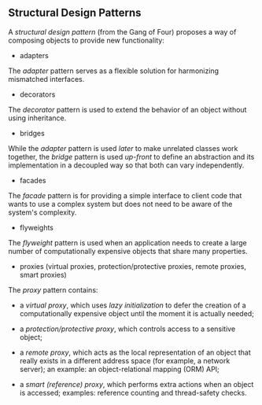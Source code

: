 ## Structural Design Patterns

A *structural design pattern* (from the Gang of Four) proposes a way of composing objects to provide new functionality:

- adapters

The *adapter* pattern serves as a flexible solution for harmonizing mismatched interfaces.

- decorators

The *decorator* pattern is used to extend the behavior of an object without using inheritance.

- bridges

While the *adapter* pattern is used *later* to make unrelated classes work together,
the *bridge* pattern is used *up-front* to define an abstraction and its implementation
in a decoupled way so that both can vary independently.

- facades

The *facade* pattern is for providing a simple interface to client code 
that wants to use a complex system but does not need to be aware of the system's complexity.

- flyweights

The *flyweight* pattern is used when an application needs to create 
a large number of computationally expensive objects that share many properties.

- proxies (virtual proxies, protection/protective proxies, remote proxies, smart proxies)

The *proxy* pattern contains:

- a *virtual proxy*, which uses *lazy initialization* to defer
the creation of a computationally expensive object until the moment it is actually needed;

- a *protection/protective proxy*, which controls access to a sensitive object;

- a *remote proxy*, which acts as the local representation of an object that really exists
in a different address space (for example, a network server); an example: an object-relational mapping (ORM) API;

- a *smart (reference) proxy*, which performs extra actions when an object is accessed;
examples: reference counting and thread-safety checks.